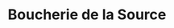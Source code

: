 ---
title: "Boucherie de la Source"
url: /ozoir-la-ferriere/boucherie-de-la-source/
shop: Metzgerei
---